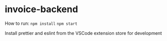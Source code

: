 # invoice-backend

How to run:
```npm install```
```npm start```

Install prettier and eslint from the VSCode extension store for development